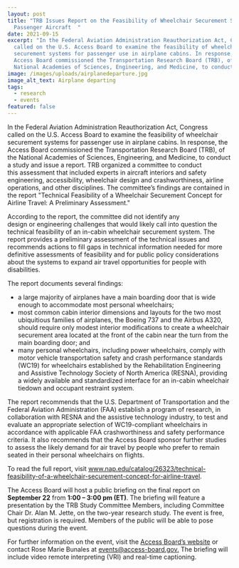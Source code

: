 ```yaml
---
layout: post
title: "TRB Issues Report on the Feasibility of Wheelchair Securement Systems on
  Passenger Aircraft  "
date: 2021-09-15
excerpt: "In the Federal Aviation Administration Reauthorization Act, Congress
  called on the U.S. Access Board to examine the feasibility of wheelchair
  securement systems for passenger use in airplane cabins. In response, the
  Access Board commissioned the Transportation Research Board (TRB), of the
  National Academies of Sciences, Engineering, and Medicine, to conduct . . . "
image: /images/uploads/airplanedeparture.jpg
image_alt_text: Airplane departing
tags:
  - research
  - events
featured: false
---
```

In the Federal Aviation Administration Reauthorization Act, Congress called on the U.S. Access Board to examine the feasibility of wheelchair securement systems for passenger use in airplane cabins. In response, the Access Board commissioned the Transportation Research Board (TRB), of the National Academies of Sciences, Engineering, and Medicine, to conduct a study and issue a report. TRB organized a committee to conduct this assessment that included experts in aircraft interiors and safety engineering, accessibility, wheelchair design and crashworthiness, airline operations, and other disciplines. The committee’s findings are contained in the report "Technical Feasibility of a Wheelchair Securement Concept for Airline Travel: A Preliminary Assessment." 

According to the report, the committee did not identify any design or engineering challenges that would likely call into question the technical feasibility of an in-cabin wheelchair securement system. The report provides a preliminary assessment of the technical issues and recommends actions to fill gaps in technical information needed for more definitive assessments of feasibility and for public policy considerations about the systems to expand air travel opportunities for people with disabilities. 

The report documents several findings: 

* a large majority of airplanes have a main boarding door that is wide enough to accommodate most personal wheelchairs; 
* most common cabin interior dimensions and layouts for the two most ubiquitious families of airplanes, the Boeing 737 and the Airbus A320, should require only modest interior modifications to create a wheelchair securement area located at the front of the cabin near the turn from the main boarding door; and 
* many personal wheelchairs, including power wheelchairs, comply with motor vehicle transportation safety and crash performance standards (WC19) for wheelchairs established by the Rehabilitation Engineering and Assistive Technology Society of North America (RESNA), providing a widely available and standardized interface for an in-cabin wheelchair tiedown and occupant restraint system. 

The report recommends that the U.S. Department of Transportation and the Federal Aviation Administration (FAA) establish a program of research, in collaboration with RESNA and the assistive technology industry, to test and evaluate an appropriate selection of WC19-compliant wheelchairs in accordance with applicable FAA crashworthiness and safety performance criteria. It also recommends that the Access Board sponsor further studies to assess the likely demand for air travel by people who prefer to remain seated in their personal wheelchairs on flights. 

To read the full report, visit www.nap.edu/catalog/26323/technical-feasibility-of-a-wheelchair-securement-concept-for-airline-travel.

The Access Board will host a public briefing on the final report on **September 22** from **1:00 – 3:00 pm (ET)**. The briefing will feature a presentation by the TRB Study Committee Members, including Committee Chair Dr. Alan M. Jette, on the two-year research study. The event is free, but registration is required. Members of the public will be able to pose questions during the event. 

For further information on the event, visit the [Access Board’s website](https://www.access-board.gov/about/meetings.html) or contact Rose Marie Bunales at [events@access-board.gov.](mailto:events@access-board.gov) The briefing will include video remote interpreting (VRI) and real-time captioning.
